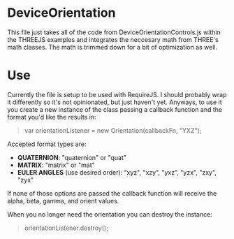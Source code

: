 # DeviceOrientation

This file just takes all of the code from DeviceOrientationControls.js within the THREEJS examples and integrates the neccesary math from THREE's math classes. The math is trimmed down for a bit of optimization as well.

# Use

Currently the file is setup to be used with RequireJS. I should probably wrap it differently so it's not opinionated, but just haven't yet. Anyways, to use it you create a new instance of the class passing a callback function and the format you'd like the results in:

> var orientationListener = new Orientation(callbackFn, "YXZ");

Accepted format types are:

 - **QUATERNION**: "quaternion" or "quat"
 - **MATRIX**: "matrix" or "mat"
 - **EULER ANGLES** (use desired order): "xyz", "xzy", "yxz", "yzx", "zxy", "zyx"

If none of those options are passed the callback function will receive the alpha, beta, gamma, and orient values.

When you no longer need the orientation you can destroy the instance:

> orientationListener.destroy();
